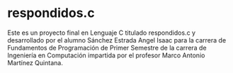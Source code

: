 # respondidos.c
Este es un proyecto final en Lenguaje C titulado respondidos.c y desarrollado por el alumno Sánchez Estrada Angel Isaac para la carrera de Fundamentos de Programación de Primer Semestre de la  carrera de Ingeniería en Computación impartida por el profesor Marco Antonio Martínez Quintana.
